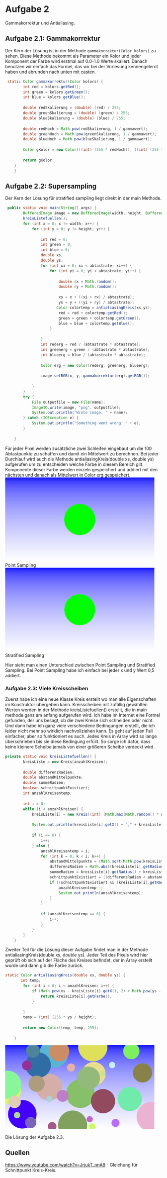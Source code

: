 # Aufgabe 2

Gammakorrektur und Antialiasing.

## Aufgabe 2.1: Gammakorrektur

Der Kern der Lösung ist in der Methode `gammakorrektur(Color kolors)` zu sehen. Diese Methode bekommt als Parameter ein Kolor und jeder Komponent der Farbe wird erstmal auf 0.0-1.0 Werte skaliert. Danach benutzen wir einfach das Formel, das wir bei der Vorlesung kennengelernt haben und abrunden nach unten mit casten.

```java
 static Color gammakorrektur(Color kolors) {
        int red = kolors.getRed();
        int green = kolors.getGreen();
        int blue = kolors.getBlue();

        double redSkalierung = (double) (red) / 255;
        double greenSkalierung = (double) (green) / 255;
        double blueSkalierung = (double) (blue) / 255;

        double redHoch = Math.pow(redSkalierung, 1 / gammawert);
        double greenHoch = Math.pow(greenSkalierung, 1 / gammawert);
        double blueHoch = Math.pow(blueSkalierung, 1 / gammawert);

        Color gKolor = new Color(((int) (255 * redHoch)), ((int) (255 * greenHoch)), ((int) (255 * blueHoch)));

        return gKolor;
    }
	}
```

## Aufgabe 2.2: Supersampling

Der Kern der Lösung für stratified sampling liegt direkt in der main Methode. 

```java
 public static void main(String[] args) {
        BufferedImage image = new BufferedImage(width, height, BufferedImage.TYPE_INT_RGB);
        kreisListefuellen();
        for (int x = 0; x != width; x++) {
            for (int y = 0; y != height; y++) {

                int red = 0;
                int green = 0;
                int blue = 0;
                double xs;
                double ys;
                for (int xi = 0; xi < abtastrate; xi++) {
                    for (int yi = 0; yi < abtastrate; yi++) {

                        double rx = Math.random();
                        double ry = Math.random();

                        xs = x + ((xi + rx) / abtastrate);
                        ys = y + ((yi + ry) / abtastrate);
                       Color colortemp = antialiasingKreis(xs,ys);
                        red = red + colortemp.getRed();
                        green = green + colortemp.getGreen();
                        blue = blue + colortemp.getBlue();
                    }

                }
                int rederg = red / (abtastrate * abtastrate);
                int greenerg = green / (abtastrate * abtastrate);
                int blueerg = blue / (abtastrate * abtastrate);

                Color erg = new Color(rederg, greenerg, blueerg);

                image.setRGB(x, y, gammakorrektur(erg).getRGB());

            }
        }
        try {
            File outputfile = new File(name);
            ImageIO.write(image, "png", outputfile);
            System.out.println("Wrote image: " + name);
        } catch (IOException e) {
            System.out.println("Something went wrong: " + e);
        }

    }
```

Für jeder Pixel werden zusätzliche zwei Schleifen eingebaut um die 100 Abtastpunkte zu schaffen und damit ein Mittelwert zu berechnen. Bei jeder Durchlauf wird auch die Methode antialiasingKreis(double xs, double ys) aufgerufen um zu entscheiden welche Farbe in diesem Bereich gilt. Komponente dieser Farbe werden einzeln gespeichert und addiert mit den nächsten und danach als Mittelwert in Color erg gespeichert.
![](a02-1.png)
Point Sampling
![](a02-2.png)
Stratified Sampling

Hier sieht man einen Unterschied zwischen Point Sampling und Stratified Sampling. Bei Point Sampling habe ich einfach bei jeder x und y Wert 0,5 addiert.


### Aufgabe 2.3: Viele Kreisscheiben 

Zuerst habe ich eine neue Klasse Kreis erstellt wo man alle Eigenschaften im Konstruktor übergeben kann. Kreisscheiben mit zufällig gewählten Werten werden in der Methode kreisListefuellen() erstellt, die in main methode ganz am anfang aufgerufen wird. Ich habe im Internet eine Formel gefunden, der uns besagt, ob die zwei Kreise sich schneiden oder nicht. Und dann habe ich ganz viele verschiedene Bedingungen erstellt, die ich leider nicht mehr so wirklich nachvollziehen kann. Es geht auf jeden Fall einfacher, aber so funktioniert es auch. Jedes Kreis in Array wird so lange überschrieben bis sie diese Bedingung erfüllt. So sorge ich dafür, dass keine kleinere Scheibe jemals von einer größeren Scheibe verdeckt wird. 

```java
private static void kreisListefuellen() {
        kreisListe = new Kreis[anzahlKreisen];

        double differenzRadien;
        double abstandMittelpunkte;
        double summeRadien;
        boolean schnittpunktExistiert;
        int anzahlKreisentemp;

        int i = 0;
        while (i < anzahlKreisen) {
            kreisListe[i] = new Kreis((int) (Math.max(Math.random() * width - 5, 5)), (int) (Math.max(Math.random() * height - 5, 5)), new Color((int) (Math.random() * 255), (int) (Math.random() * 255), (int) (Math.random() * 255)), (int) (Math.max(Math.random() * 50, 10)));

            System.out.println(kreisListe[i].getX() + "," + kreisListe[i].getY() + "," + kreisListe[i].getFarbe().getRGB() + "," + kreisListe[i].getRadius());

            if (i == 0) {
                i++;
            } else {
                anzahlKreisentemp = i;
                for (int k = 0; k < i; k++) {
                    abstandMittelpunkte = (Math.sqrt(Math.pow(kreisListe[i].getX() - kreisListe[k].getX(), 2) + Math.pow(kreisListe[i].getY() - kreisListe[k].getY(), 2)));
                    differenzRadien = Math.abs((kreisListe[i].getRadius()) - (kreisListe[k].getRadius()));
                    summeRadien = kreisListe[i].getRadius() + kreisListe[k].getRadius();
                    schnittpunktExistiert = ((differenzRadien < abstandMittelpunkte) && (abstandMittelpunkte < summeRadien));
                    if ((schnittpunktExistiert && (kreisListe[i].getRadius() > kreisListe[k].getRadius())) || ((schnittpunktExistiert == false) && ((abstandMittelpunkte > kreisListe[i].getRadius()) || (abstandMittelpunkte < kreisListe[i].getRadius() && kreisListe[k].getRadius() < kreisListe[i].getRadius())))) {
                        anzahlKreisentemp--;
                        System.out.println(anzahlKreisentemp);
                    }
                }

                if (anzahlKreisentemp == 0) {
                    i++;
                }
            }
        }
    }
```

Zweiter Teil für die Lösung dieser Aufgabe findet man in der Methode antialiasingKreis(double xs, double ys). Jeder Teil des Pixels wird hier geprüft ob sich auf der Fläche des Kreises befindet, der in Array erstellt wurde und dann gib die Farbe zurück.

```java
static Color antialiasingKreis(double xs, double ys) {
       int temp;
        for (int i = 0; i < anzahlKreisen; i++) {
            if (Math.pow(xs - kreisListe[i].getX(), 2) + Math.pow(ys - kreisListe[i].getY(), 2) <= Math.pow(kreisListe[i].getRadius(), 2)) {
                return kreisListe[i].getFarbe();
            }

        }
        temp = (int) (255 * ys / height);

        return new Color(temp, temp, 255);

    }
```

![](a02-3.png)

Die Lösung der Aufgabe 2.3.


## Quellen
https://www.youtube.com/watch?v=JrjukT_nnA8 - Gleichung für Schnittpunkt Kreis-Kreis.
